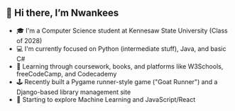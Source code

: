 ## 👋 Hi there, I’m Nwankees

- 🎓 I'm a Computer Science student at Kennesaw State University (Class of 2028)
- 💻 I'm currently focused on Python (intermediate stuff), Java, and basic C#
- 🧠 Learning through coursework, books, and platforms like W3Schools, freeCodeCamp, and Codecademy
- 🕹️ Recently built a Pygame runner-style game ("Goat Runner") and a Django-based library management site
- 🌱 Starting to explore Machine Learning and JavaScript/React
<!--
**Nwankees/Nwankees** is a ✨ _special_ ✨ repository because its `README.md` (this file) appears on your GitHub profile.

Here are some ideas to get you started:

- 🔭 I’m currently working on ...
- 🌱 I’m currently learning ...
- 👯 I’m looking to collaborate on ...
- 🤔 I’m looking for help with ...
- 💬 Ask me about ...
- 📫 How to reach me: ...
- 😄 Pronouns: ...
- ⚡ Fun fact: ...
-->
